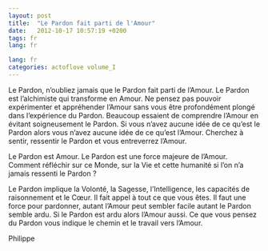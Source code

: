 ```yaml
---
layout: post
title:  "Le Pardon fait parti de l'Amour"
date:   2012-10-17 10:57:19 +0200
tags: fr
lang: fr

lang: fr
categories: actoflove volume_I
---
```

Le Pardon, n’oubliez jamais que le Pardon fait parti de l’Amour. Le Pardon est l’alchimiste qui transforme en Amour. Ne pensez pas pouvoir expérimenter et appréhender l’Amour sans vous être profondément plongé dans l’expérience du Pardon. Beaucoup essaient de comprendre l’Amour en évitant soigneusement le Pardon. Si vous n’avez aucune idée de ce qu’est le Pardon alors vous n’avez aucune idée de ce qu’est l’Amour. Cherchez à sentir, ressentir le Pardon et vous entreverrez l’Amour.

Le Pardon est Amour. Le Pardon est une force majeure de l’Amour. Comment réfléchir sur ce Monde, sur la Vie et cette humanité si l’on n’a jamais ressenti le Pardon ?

Le Pardon implique la Volonté, la Sagesse, l’Intelligence, les capacités de raisonnement et le Cœur. Il fait appel à tout ce que vous êtes. Il faut une force pour pardonner, autant l’Amour peut sembler facile autant le Pardon semble ardu. Si le Pardon est ardu alors l’Amour aussi. Ce que vous pensez du Pardon vous indique le chemin et le travail vers l’Amour.

Philippe

<!-- 
Ce(tte) œuvre est mise à disposition selon les termes de la Licence Creative Commons Attribution - Pas d’Utilisation Commerciale 4.0 International.
-->